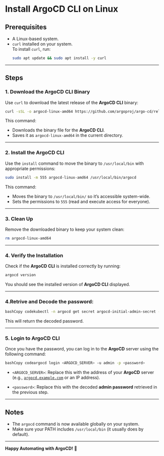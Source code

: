 # Install ArgoCD CLI on Linux  


## Prerequisites  

- A Linux-based system.  
- `curl` installed on your system.  
  To install `curl`, run:  
  ```bash
  sudo apt update && sudo apt install -y curl


---

## Steps  

### 1. Download the ArgoCD CLI Binary  
Use `curl` to download the latest release of the **ArgoCD CLI** binary:  

```bash
curl -sSL -o argocd-linux-amd64 https://github.com/argoproj/argo-cd/releases/latest/download/argocd-linux-amd64
```

This command:  
- Downloads the binary file for the **ArgoCD CLI**.  
- Saves it as `argocd-linux-amd64` in the current directory.  

---

### 2. Install the ArgoCD CLI  
Use the `install` command to move the binary to `/usr/local/bin` with appropriate permissions:  

```bash
sudo install -m 555 argocd-linux-amd64 /usr/local/bin/argocd
```

This command:  
- Moves the binary to `/usr/local/bin/` so it’s accessible system-wide.  
- Sets the permissions to `555` (read and execute access for everyone).  

---

### 3. Clean Up  
Remove the downloaded binary to keep your system clean:  

```bash
rm argocd-linux-amd64
```

---

### 4. Verify the Installation  
Check if the **ArgoCD CLI** is installed correctly by running:  

```bash
argocd version
```

You should see the installed version of **ArgoCD CLI** displayed.

---

### 4.Retrive and Decode the password:

```bash
bashCopy codekubectl -n argocd get secret argocd-initial-admin-secret -o jsonpath='{.data.password}' | base64 -d
```

This will return the decoded password.

---

### 5. **Login to ArgoCD CLI**

Once you have the password, you can log in to the **ArgoCD** server using the following command:

```bash
bashCopy codeargocd login <ARGOCD_SERVER> -u admin -p <password>
```

* `<ARGOCD_SERVER>`: Replace this with the address of your **ArgoCD** server (e.g., [`argocd.example.com`](http://argocd.example.com) or an IP address).
    
* `<password>`: Replace this with the decoded **admin password** retrieved in the previous step.


--- 


## Notes  
- The `argocd` command is now available globally on your system.  
- Make sure your PATH includes `/usr/local/bin` (it usually does by default).  

---

**Happy Automating with ArgoCD!** 🚀  
  



